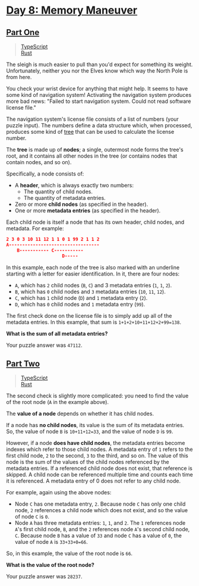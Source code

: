 # [Day 8: Memory Maneuver](https://adventofcode.com/2018/day/8)

## [Part One](https://adventofcode.com/2018/day/8#part1)

> [TypeScript](/solutions/typescript/2018/08/src/p1.ts)\
> [Rust](/solutions/rust/2018/08/src/lib.rs)

The sleigh is much easier to pull than you'd expect for something its weight.
Unfortunately, neither you nor the Elves know which way the North Pole is from
here.

You check your wrist device for anything that might help. It seems to have some
kind of navigation system! Activating the navigation system produces more bad
news: "Failed to start navigation system. Could not read software license file."

The navigation system's license file consists of a list of numbers (your puzzle
input). The numbers define a data structure which, when processed, produces some
kind of [tree](<https://en.wikipedia.org/wiki/Tree_(data_structure)>) that can
be used to calculate the license number.

The **tree** is made up of **nodes**; a single, outermost node forms the tree's
root, and it contains all other nodes in the tree (or contains nodes that
contain nodes, and so on).

Specifically, a node consists of:

- A **header**, which is always exactly two numbers:
  - The quantity of child nodes.
  - The quantity of metadata entries.
- Zero or more **child nodes** (as specified in the header).
- One or more **metadata entries** (as specified in the header).

Each child node is itself a node that has its own header, child nodes, and
metadata. For example:

```json
2 3 0 3 10 11 12 1 1 0 1 99 2 1 1 2
A----------------------------------
    B----------- C-----------
                     D-----
```

In this example, each node of the tree is also marked with an underline starting
with a letter for easier identification. In it, there are four nodes:

- `A`, which has `2` child nodes (`B`, `C`) and 3 metadata entries (`1`, `1`,
  `2`).
- `B`, which has `0` child nodes and `3` metadata entries (`10`, `11`, `12`).
- `C`, which has `1` child node (`D`) and `1` metadata entry (`2`).
- `D`, which has `0` child nodes and `1` metadata entry (`99`).

The first check done on the license file is to simply add up all of the metadata
entries. In this example, that sum is `1+1+2+10+11+12+2+99=138`.

<!--lint ignore no-emphasis-as-heading-->

**What is the sum of all metadata entries?**

Your puzzle answer was `47112`.

## [Part Two](https://adventofcode.com/2018/day/8#part2)

> [TypeScript](/solutions/typescript/2018/08/src/p2.ts)\
> [Rust](/solutions/rust/2018/08/src/lib.rs)

The second check is slightly more complicated: you need to find the value of the
root node (`A` in the example above).

The **value of a node** depends on whether it has child nodes.

If a node has **no child nodes**, its value is the sum of its metadata entries.
So, the value of node `B` is `10+11+12=33`, and the value of node `D` is `99`.

However, if a node **does have child nodes**, the metadata entries become
indexes which refer to those child nodes. A metadata entry of `1` refers to the
first child node, `2` to the second, `3` to the third, and so on. The value of
this node is the sum of the values of the child nodes referenced by the metadata
entries. If a referenced child node does not exist, that reference is skipped. A
child node can be referenced multiple time and counts each time it is
referenced. A metadata entry of 0 does not refer to any child node.

For example, again using the above nodes:

- Node `C` has one metadata entry, `2`. Because node `C` has only one child
  node, `2` references a child node which does not exist, and so the value of
  node `C` is `0`.
- Node `A` has three metadata entries: `1`, `1`, and `2`. The `1` references
  node `A`'s first child node, `B`, and the `2` references node `A`'s second
  child node, `C`. Because node `B` has a value of `33` and node `C` has a value
  of `0`, the value of node `A` is `33+33+0=66`.

So, in this example, the value of the root node is `66`.

<!--lint ignore no-emphasis-as-heading-->

**What is the value of the root node?**

Your puzzle answer was `28237`.
